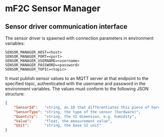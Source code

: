 # mF2C Sensor Manager

## Sensor driver communication interface

The sensor driver is spawned with connection parameters in environment variables:

```
SENSOR_MANAGER_HOST=<host>
SENSOR_MANAGER_PORT=<port>
SENSOR_MANAGER_USERNAME=<username>
SENSOR_MANAGER_PASSWORD=<password>
SENSOR_MANAGER_TOPIC=<topic>
``` 

It must publish sensor values to an MQTT server at that endpoint to the specified topic, authenticated with 
the username and password in the environment variables. The values must conform to the following 
JSON structure:

```json
{
    "SensorId":   "string, an ID that differentiates this piece of hardware sensor from others",
    "SensorType": "string, the type of the sensor (hardware)",
    "Quantity":   "string, the SI dimension, e.g. humidity",
    "Value":      "float, the measurement value",
    "Unit":       "string, the base SI unit"
}
```
